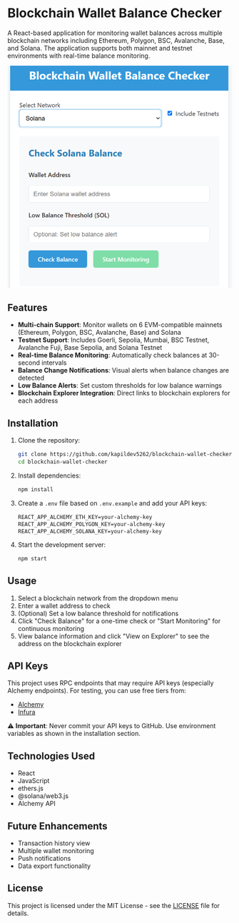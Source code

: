 # Blockchain Wallet Balance Checker

A React-based application for monitoring wallet balances across multiple blockchain networks including Ethereum, Polygon, BSC, Avalanche, Base, and Solana. The application supports both mainnet and testnet environments with real-time balance monitoring.

![Application Screenshot](./public/balance.png)

## Features

- **Multi-chain Support**: Monitor wallets on 6 EVM-compatible mainnets (Ethereum, Polygon, BSC, Avalanche, Base) and Solana
- **Testnet Support**: Includes Goerli, Sepolia, Mumbai, BSC Testnet, Avalanche Fuji, Base Sepolia, and Solana Testnet
- **Real-time Balance Monitoring**: Automatically check balances at 30-second intervals
- **Balance Change Notifications**: Visual alerts when balance changes are detected
- **Low Balance Alerts**: Set custom thresholds for low balance warnings
- **Blockchain Explorer Integration**: Direct links to blockchain explorers for each address

## Installation

1. Clone the repository:
   ```bash
   git clone https://github.com/kapildev5262/blockchain-wallet-checker
   cd blockchain-wallet-checker
   ```

2. Install dependencies:
   ```bash
   npm install
   ```

3. Create a `.env` file based on `.env.example` and add your API keys:
   ```
   REACT_APP_ALCHEMY_ETH_KEY=your-alchemy-key
   REACT_APP_ALCHEMY_POLYGON_KEY=your-alchemy-key
   REACT_APP_ALCHEMY_SOLANA_KEY=your-alchemy-key
   ```

4. Start the development server:
   ```bash
   npm start
   ```

## Usage

1. Select a blockchain network from the dropdown menu
2. Enter a wallet address to check
3. (Optional) Set a low balance threshold for notifications
4. Click "Check Balance" for a one-time check or "Start Monitoring" for continuous monitoring
5. View balance information and click "View on Explorer" to see the address on the blockchain explorer

## API Keys

This project uses RPC endpoints that may require API keys (especially Alchemy endpoints). For testing, you can use free tiers from:

- [Alchemy](https://www.alchemy.com/)
- [Infura](https://infura.io/)

⚠️ **Important**: Never commit your API keys to GitHub. Use environment variables as shown in the installation section.

## Technologies Used

- React
- JavaScript
- ethers.js
- @solana/web3.js
- Alchemy API

## Future Enhancements

- Transaction history view
- Multiple wallet monitoring
- Push notifications
- Data export functionality

## License

This project is licensed under the MIT License - see the [LICENSE](LICENSE) file for details.